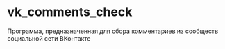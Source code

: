 # vk_comments_check
Программа, предназначенная для сбора комментариев из сообществ социальной сети ВКонтакте
